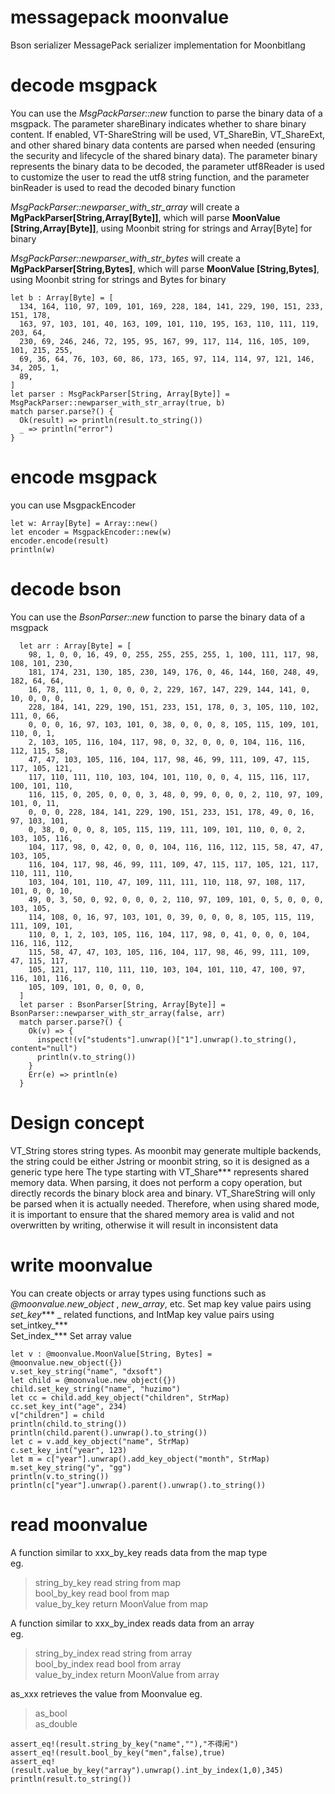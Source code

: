 # messagepack moonvalue
Bson serializer MessagePack serializer implementation for Moonbitlang

# decode msgpack
You can use the _MsgPackParser::new_ function to parse the binary data of a msgpack. The parameter shareBinary indicates whether to share binary content. If enabled, VT-ShareString will be used,
VT_ShareBin, VT_ShareExt, and other shared binary data contents are parsed when needed (ensuring the security and lifecycle of the shared binary data). The parameter binary represents the binary data to be decoded, the parameter utf8Reader is used to customize the user to read the utf8 string function, and the parameter binReader is used to read the decoded binary function   

_MsgPackParser::newparser_with_str_array_ will create a **MgPackParser[String,Array[Byte]]**, which will parse **MoonValue [String,Array[Byte]]**, using Moonbit string for strings and Array[Byte] for binary   

_MsgPackParser::newparser_with_str_bytes_ will create a **MgPackParser[String,Bytes]**, which will parse **MoonValue [String,Bytes]**, using Moonbit string for strings and Bytes for binary   

```MoonBit
let b : Array[Byte] = [
  134, 164, 110, 97, 109, 101, 169, 228, 184, 141, 229, 190, 151, 233, 151, 178,
  163, 97, 103, 101, 40, 163, 109, 101, 110, 195, 163, 110, 111, 119, 203, 64,
  230, 69, 246, 246, 72, 195, 95, 167, 99, 117, 114, 116, 105, 109, 101, 215, 255,
  69, 36, 64, 76, 103, 60, 86, 173, 165, 97, 114, 114, 97, 121, 146, 34, 205, 1,
  89,
]
let parser : MsgPackParser[String, Array[Byte]] = MsgPackParser::newparser_with_str_array(true, b)
match parser.parse?() {
  Ok(result) => println(result.to_string())
  _ => println("error")
}
```

# encode msgpack
you can use MsgpackEncoder
```MoonBit
let w: Array[Byte] = Array::new()
let encoder = MsgpackEncoder::new(w)
encoder.encode(result)
println(w)
```

# decode bson
You can use the _BsonParser::new_ function to parse the binary data of a msgpack
```MoonBit
  let arr : Array[Byte] = [
    98, 1, 0, 0, 16, 49, 0, 255, 255, 255, 255, 1, 100, 111, 117, 98, 108, 101, 230,
    181, 174, 231, 130, 185, 230, 149, 176, 0, 46, 144, 160, 248, 49, 182, 64, 64,
    16, 78, 111, 0, 1, 0, 0, 0, 2, 229, 167, 147, 229, 144, 141, 0, 10, 0, 0, 0,
    228, 184, 141, 229, 190, 151, 233, 151, 178, 0, 3, 105, 110, 102, 111, 0, 66,
    0, 0, 0, 16, 97, 103, 101, 0, 38, 0, 0, 0, 8, 105, 115, 109, 101, 110, 0, 1,
    2, 103, 105, 116, 104, 117, 98, 0, 32, 0, 0, 0, 104, 116, 116, 112, 115, 58,
    47, 47, 103, 105, 116, 104, 117, 98, 46, 99, 111, 109, 47, 115, 117, 105, 121,
    117, 110, 111, 110, 103, 104, 101, 110, 0, 0, 4, 115, 116, 117, 100, 101, 110,
    116, 115, 0, 205, 0, 0, 0, 3, 48, 0, 99, 0, 0, 0, 2, 110, 97, 109, 101, 0, 11,
    0, 0, 0, 228, 184, 141, 229, 190, 151, 233, 151, 178, 49, 0, 16, 97, 103, 101,
    0, 38, 0, 0, 0, 8, 105, 115, 119, 111, 109, 101, 110, 0, 0, 2, 103, 105, 116,
    104, 117, 98, 0, 42, 0, 0, 0, 104, 116, 116, 112, 115, 58, 47, 47, 103, 105,
    116, 104, 117, 98, 46, 99, 111, 109, 47, 115, 117, 105, 121, 117, 110, 111, 110,
    103, 104, 101, 110, 47, 109, 111, 111, 110, 118, 97, 108, 117, 101, 0, 0, 10,
    49, 0, 3, 50, 0, 92, 0, 0, 0, 2, 110, 97, 109, 101, 0, 5, 0, 0, 0, 103, 105,
    114, 108, 0, 16, 97, 103, 101, 0, 39, 0, 0, 0, 8, 105, 115, 119, 111, 109, 101,
    110, 0, 1, 2, 103, 105, 116, 104, 117, 98, 0, 41, 0, 0, 0, 104, 116, 116, 112,
    115, 58, 47, 47, 103, 105, 116, 104, 117, 98, 46, 99, 111, 109, 47, 115, 117,
    105, 121, 117, 110, 111, 110, 103, 104, 101, 110, 47, 100, 97, 116, 101, 116,
    105, 109, 101, 0, 0, 0, 0,
  ]
  let parser : BsonParser[String, Array[Byte]] = BsonParser::newparser_with_str_array(false, arr)
  match parser.parse?() {
    Ok(v) => {
      inspect!(v["students"].unwrap()["1"].unwrap().to_string(), content="null")
      println(v.to_string())
    }
    Err(e) => println(e)
  }
```


# Design concept
VT_String stores string types. As moonbit may generate multiple backends, the string could be either Jstring or moonbit string, so it is designed as a generic type here 
The type starting with VT_Share*** represents shared memory data. When parsing, it does not perform a copy operation, but directly records the binary block area and binary. VT_ShareString will only be parsed when it is actually needed. Therefore, when using shared mode, it is important to ensure that the shared memory area is valid and not overwritten by writing, otherwise it will result in inconsistent data
# write moonvalue
You can create objects or array types using functions such as _@moonvalue.new_object_ , _new_array_, etc. Set map key value pairs using _set_key_*** _  related functions, and IntMap key value pairs  using set_intkey_***  
Set_index_*** Set array value 
```MoonBit
let v : @moonvalue.MoonValue[String, Bytes] = @moonvalue.new_object({})
v.set_key_string("name", "dxsoft")
let child = @moonvalue.new_object({})
child.set_key_string("name", "huzimo")
let cc = child.add_key_object("children", StrMap)
cc.set_key_int("age", 234)
v["children"] = child
println(child.to_string())
println(child.parent().unwrap().to_string())
let c = v.add_key_object("name", StrMap)
c.set_key_int("year", 123)
let m = c["year"].unwrap().add_key_object("month", StrMap)
m.set_key_string("y", "gg")
println(v.to_string())
println(c["year"].unwrap().parent().unwrap().to_string())
```
# read moonvalue
A function similar to xxx_by_key reads data from the map type  
eg.
> string_by_key read string from map    
> bool_by_key read bool from map   
> value_by_key return MoonValue from map    

A function similar to xxx_by_index reads data from an array  
eg.
> string_by_index read string from array  
> bool_by_index read bool from array  
> value_by_index return MoonValue from array  

as_xxx retrieves the value from Moonvalue 
eg.
> as_bool  
> as_double   

```MoonBit
assert_eq!(result.string_by_key("name",""),"不得闲")
assert_eq!(result.bool_by_key("men",false),true)
assert_eq!(result.value_by_key("array").unwrap().int_by_index(1,0),345)
println(result.to_string())
```